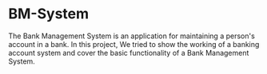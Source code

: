 # BM-System

The Bank Management System is an application for maintaining a person's account in a bank. In this project, We tried to show the working of a banking account system and cover the basic functionality of a Bank Management System.

